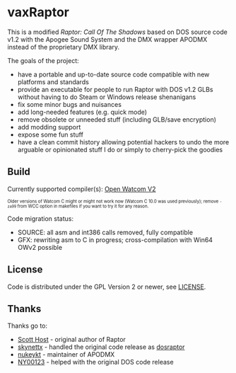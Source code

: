 # vaxRaptor
This is a modified _Raptor: Call Of The Shadows_ based on DOS source code v1.2
with the Apogee Sound System and the DMX wrapper APODMX instead of the proprietary DMX library.

The goals of the project:
* have a portable and up-to-date source code compatible with new platforms and standards
* provide an executable for people to run Raptor with DOS v1.2 GLBs without having
  to do Steam or Windows release shenanigans
* fix some minor bugs and nuisances
* add long-needed features (e.g. quick mode)
* remove obsolete or unneeded stuff (including GLB/save encryption)
* add modding support
* expose some fun stuff
* have a clean commit history allowing potential hackers to undo the more arguable
  or opinionated stuff I do or simply to cherry-pick the goodies

## Build
 Currently supported compiler(s): [Open Watcom V2](https://github.com/open-watcom/open-watcom-v2)

 <sub><sup>Older versions of Watcom C might or might not work now (Watcom C 10.0 was used previously);
  remove `-za99` from WCC option in makefiles if you want to try it for any reason.</sup></sub>
 
 Code migration status:
 * SOURCE: all asm and int386 calls removed, fully compatible
 * GFX: rewriting asm to C in progress; cross-compilation with Win64 OWv2 possible

## License
Code is distributed under the GPL Version 2 or newer, see [LICENSE](https://github.com/FyiurAmron/dosraptor/blob/master/LICENSE).

## Thanks
Thanks go to:
* [Scott Host](https://www.mking.com) - original author of Raptor
* [skynettx](https://github.com/skynettx) - handled the original code release as [dosraptor](https://github.com/skynettx/dosraptor)
* [nukeykt](https://github.com/nukeykt) - maintainer of APODMX
* [NY00123](https://github.com/NY00123) - helped with the original DOS code release
